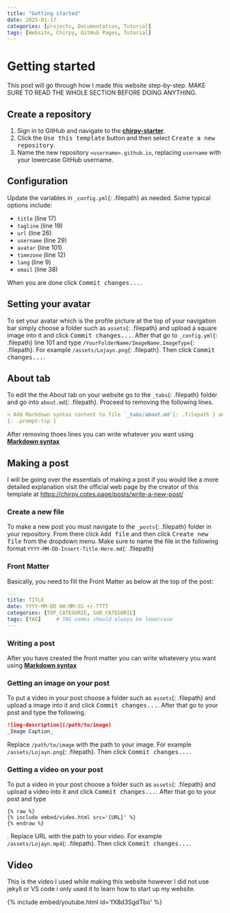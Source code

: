 ```yaml
---
title: "Getting started"
date: 2025-01-17
categories: [projects, Documentation, Tutorial]
tags: [Website, Chirpy, GitHub Pages, Tutorial]
---
```

# Getting started
This post will go through how I made this website step-by-step. MAKE SURE TO READ THE WHOLE SECTION BEFORE DOING ANYTHING.

## Create a repository
1. Sign in to GitHub and navigate to the [**chirpy-starter**](https://github.com/cotes2020/chirpy-starter).
2. Click the <kbd>Use this template</kbd> button and then select <kbd>Create a new repository</kbd>.
3. Name the new repository `<username>.github.io`, replacing `username` with your lowercase GitHub username.


## Configuration

Update the variables in `_config.yml`{: .filepath} as needed. Some typical options include:

* `title` (line 17)
* `tagline` (line 19)
* `url` (line 26)
* `username` (line 29)
* `avatar` (line 101)
* `timezone` (line 12)
* `lang` (line 9)
* `email` (line 38)

When you are done click <kbd>Commit changes...</kbd>.

## Setting your avatar
To set your avatar which is the profile picture at the top of your navigation bar simply choose a folder such as `assets`{: .filepath} and upload a square image into it and click <kbd>Commit changes...</kbd>. After that go to `_config.yml`{: .filepath} line 101 and type `/YourFolderName/ImageName.ImageType`{: .filepath}. For example `/assets/Lojayn.png`{: .filepath}. Then click <kbd>Commit changes...</kbd>.

## About tab
To edit the the About tab on your website go to the `_tabs`{: .filepath} folder and go into `about.md`{: .filepath}. Proceed to removing the following lines.
``` Markdown
> Add Markdown syntax content to file `_tabs/about.md`{: .filepath } and it will show up on this page.
{: .prompt-tip }
```
After removing thoes lines you can write whatever you want using [**Markdown syntax**](https://www.markdownguide.org/basic-syntax/)

## Making a post
I will be going over the essentials of making a post if you would like a more detailed explanation visit the official web page by the creator of this template at <https://chirpy.cotes.page/posts/write-a-new-post/>

### Create a new file
To make a new post you must navigate to the `_posts`{: .filepath} folder in your repository. From there click <kbd>Add file</kbd> and then click <kbd>Create new file</kbd> from the dropdown menu. Make sure to name the file in the following format `YYYY-MM-DD-Insert-Title-Here.md`{: .filepath}

### Front Matter
Basically, you need to fill the Front Matter as below at the top of the post:

```yaml
---
title: TITLE
date: YYYY-MM-DD HH:MM:SS +/-TTTT
categories: [TOP_CATEGORIE, SUB_CATEGORIE]
tags: [TAG]     # TAG names should always be lowercase
---
```
### Writing a post
After you have created the front matter you can write whatevery you want using [**Markdown syntax**](https://www.markdownguide.org/basic-syntax/)

### Getting an image on your post
To put a video in your post choose a folder such as `assets`{: .filepath} and upload a image into it and click <kbd>Commit changes...</kbd>. After that go to your post and type the following.
```Markdown
![img-description](/path/to/image)
_Image Caption_
```
Replace `/path/to/image` with the path to your image. For example `/assets/Lojayn.png`{: .filepath}. Then click <kbd>Commit changes...</kbd>.

### Getting a video on your post
To put a video in your post choose a folder such as `assets`{: .filepath} and upload a video into it and click <kbd>Commit changes...</kbd>. After that go to your post and type
```liquid
{% raw %}
{% include embed/video.html src='{URL}' %}
{% endraw %}
```
. Replace URL with the path to your video. For example `/assets/Lojayn.mp4`{: .filepath}. Then click <kbd>Commit changes...</kbd>.

## Video
This is the video I used while making this website however I did not use jekyll or VS code i only used it to learn how to start up my website.

{% include embed/youtube.html id='fX8d3SgdTbo' %}

